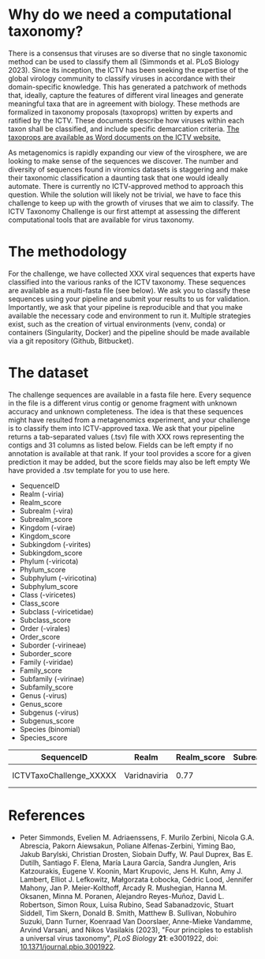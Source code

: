 # Why do we need a computational taxonomy?

There is a consensus that viruses are so diverse that no single
taxonomic method can be used to classify them all (Simmonds et
al. PLoS Biology 2023). Since its inception, the ICTV has been seeking
the expertise of the global virology community to classify viruses in
accordance with their domain-specific knowledge. This has generated a
patchwork of methods that, ideally, capture the features of different
viral lineages and generate meaningful taxa that are in agreement with
biology. These methods are formalized in taxonomy proposals
(taxoprops) written by experts and ratified by the ICTV. These
documents describe how viruses within each taxon shall be classified,
and include specific demarcation criteria. 
<a href=https://ictv.global/files/proposals/approved>The taxoprops are 
available as Word documents on the ICTV website.</a>

As metagenomics is rapidly expanding our view of the virosphere, we
are looking to make sense of the sequences we discover. The number and
diversity of sequences found in viromics datasets is staggering and
make their taxonomic classification a daunting task that one would
ideally automate. There is currently no ICTV-approved method to
approach this question. While the solution will likely not be trivial,
we have to face this challenge to keep up with the growth of viruses
that we aim to classify. The ICTV Taxonomy Challenge is our first 
attempt at assessing the different computational tools that are 
available for virus taxonomy. 

# The methodology

For the challenge, we have collected XXX viral sequences that experts
have classified into the various ranks of the ICTV taxonomy. These 
sequences are available as a multi-fasta file (see below). 
We ask you to classify these sequences using your pipeline and 
submit your results to us for validation. Importantly, we ask that your 
pipeline is reproducible and that you make available the
necessary code and environment to run it. Multiple strategies exist, 
such as the creation of virtual environments (venv, conda) or 
containers (Singularity, Docker) and the pipeline should be 
made available via a git repository (Github, Bitbucket).

# The dataset

The challenge sequences are available in a fasta file here. 
Every sequence in the file is a different virus contig or genome 
fragment with unknown accuracy and unknown completeness. 
The idea is that these
sequences might have resulted from a metagenomics experiment,
and your challenge is to classify them into ICTV-approved taxa.
We ask that your pipeline returns a tab-separated values (.tsv) 
file with XXX rows representing the contigs and 31 columns as 
listed below. Fields can be left empty if no annotation is 
available at that rank. If your tool provides a score for a 
given prediction it may be added, but the score fields may also be 
left empty We have provided a .tsv template for you to use here.

* SequenceID
* Realm (-viria)
* Realm_score
* Subrealm (-vira)
* Subrealm_score
* Kingdom (-virae)
* Kingdom_score
* Subkingdom (-virites)
* Subkingdom_score
* Phylum (-viricota)
* Phylum_score
* Subphylum (-viricotina)
* Subphylum_score
* Class (-viricetes)
* Class_score
* Subclass (-viricetidae)
* Subclass_score
* Order (-virales)
* Order_score
* Suborder (-virineae)
* Suborder_score
* Family (-viridae)
* Family_score
* Subfamily (-virinae)
* Subfamily_score
* Genus (-virus)
* Genus_score
* Subgenus (-virus)
* Subgenus_score
* Species (binomial)
* Species_score

<div>
<table>
  <thead>
    <tr>
      <th>SequenceID</th>
      <th>Realm</th>
      <th>Realm_score</th>
      <th>Subrealm</th>
      <th>Subrealm_score</th>
      <th>Kingom</th>
      <th>Kingom_score</th>
      <th>...</th>
      <!-- ... Add more header columns as needed -->
      <th>Genus</th>
      <th>Genus_score</th>
      <th>Subgenus</th>
      <th>Subgenus_score</th>
      <th>Species</th>
      <th>Species_score</th>
    </tr>
  </thead>
  <tbody>
    <tr>
      <td>ICTVTaxoChallenge_XXXXX</td>
      <td>Varidnaviria</td>
      <td>0.77</td>
      <td></td>
      <td></td>
      <td>Bamfordvirae</td>
      <td>0.54</td>
      <td>...</td>
      <!-- ... Add more cells for each row as needed -->
      <td>Mimivirus</td>
      <td>0.92</td>
      <td></td>
      <td></td>
      <td>Mimivirus lagoaense</td>
      <td>0.92</td>
    </tr>
    <!-- Add more rows as needed -->
  </tbody>
</table>

<!--|SequenceID|Realm|Realm_score|Subrealm|Subrealm_score|Kingom|Kingom_score|...|Genus|Genus_score|Subgenus|Subgenus_score|Species|Species_score|
|:---------|:----|:----------|:-------|:-------------|:-----|:-----------|:--|:----|:----------|:-------|:-------------|:------|:------------|
|ICTVTaxoChallenge_XXXXX|Varidnaviria|0.77|||Bamfordvirae|0.54|...|Mimivirus|0.92|||Mimivirus lagoaense|0.92|-->

</div>

# References

* Peter Simmonds, Evelien M. Adriaenssens, F. Murilo Zerbini, Nicola G.A. Abrescia, Pakorn Aiewsakun, Poliane Alfenas-Zerbini, Yiming Bao, Jakub Barylski, Christian Drosten, Siobain Duffy, W. Paul Duprex, Bas E. Dutilh, Santiago F. Elena, María Laura García, Sandra Junglen, Aris Katzourakis, Eugene V. Koonin, Mart Krupovic, Jens H. Kuhn, Amy J. Lambert, Elliot J. Lefkowitz, Małgorzata Łobocka, Cédric Lood, Jennifer Mahony, Jan P. Meier-Kolthoff, Arcady R. Mushegian, Hanna M. Oksanen, Minna M. Poranen, Alejandro Reyes-Muñoz, David L. Robertson, Simon Roux, Luisa Rubino, Sead Sabanadzovic, Stuart Siddell, Tim Skern, Donald B. Smith, Matthew B. Sullivan, Nobuhiro Suzuki, Dann Turner, Koenraad Van Doorslaer, Anne-Mieke Vandamme, Arvind Varsani, and Nikos Vasilakis (2023), "Four principles to establish a universal virus taxonomy", <i>PLoS Biology</i> <b>21</b>: e3001922, doi: <a href=https://doi.org/10.1371/journal.pbio.3001922>10.1371/journal.pbio.3001922</a>.
